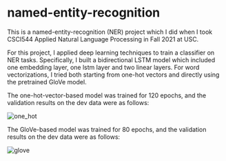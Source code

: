 # named-entity-recognition
This is a named-entity-recognition (NER) project which I did when I took CSCI544 Applied Natural Language Processing in Fall 2021 at USC.

For this project, I applied deep learning techniques to train a classifier on NER tasks. Specifically, I built a bidirectional LSTM model which included one embedding layer, one lstm layer and two linear layers. For word vectorizations, I tried both starting from one-hot vectors and directly using the pretrained GloVe model.

The one-hot-vector-based model was trained for 120 epochs, and the validation results on the dev data were as follows:

![one_hot](https://user-images.githubusercontent.com/90494164/174703270-147c78cb-a8b0-408d-8160-98b30dddfbac.png)

The GloVe-based model was trained for 80 epochs, and the validation results on the dev data were as follows:

![glove](https://user-images.githubusercontent.com/90494164/174703289-bfbc9031-4df6-457f-b4d6-812e25c9a46d.png)
